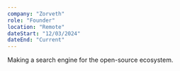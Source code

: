 ```yaml
---
company: "Zorveth"
role: "Founder"
location: "Remote"
dateStart: "12/03/2024"
dateEnd: "Current"
---
```



Making a search engine for the open-source ecosystem.